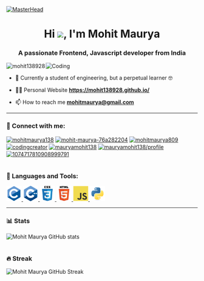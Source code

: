 [![MasterHead](https://media.licdn.com/dms/image/D4D16AQH47EEk4EwXXA/profile-displaybackgroundimage-shrink_350_1400/0/1689450142848?e=1695254400&v=beta&t=6tZfKVdssWub3qwrwUR_vUx1sLCr-L5_xPKSEEX5MD4)](https://Mohit138928.io)
<h1 align="center">Hi <img src="https://em-content.zobj.net/source/animated-noto-color-emoji/356/waving-hand_1f44b.gif" width="30"/>, I'm Mohit Maurya</h1>
<h3 align="center">A passionate Frontend, Javascript developer from India</h3>
<img align="right" alt="Coding" width="400" src="[https://camo.githubusercontent.com/cc57a89a3d6e21d404c8485c1572d64b4545d621386bf65655ac8ac00cfae1e6/68747470733a2f2f6f63746f6465782e6769746875622e636f6d2f696d616765732f46696e74656368746f6361742e706e67](https://octodex.github.com/images/Fintechtocat.png)">

<p align="left"> <img src="https://komarev.com/ghpvc/?username=mohit138928&label=Profile%20views&color=0e75b6&style=flat" alt="mohit138928" /> </p>

- 🔭 Currently a student of engineering, but a perpetual learner 🤓

- 👨‍💻 Personal Website **https://mohit138928.github.io/**

- 📫 How to reach me **mohitmaurya@gmail.com**

---

<h3 align="left">🔗 Connect with me:</h3>
<p align="left">
<a href="https://twitter.com/mohitmaurya138" target="blank"><img align="center" src="https://raw.githubusercontent.com/rahuldkjain/github-profile-readme-generator/master/src/images/icons/Social/twitter.svg" alt="mohitmaurya138" height="30" width="40" /></a>
<a href="https://linkedin.com/in/mohit-maurya-76a282204" target="blank"><img align="center" src="https://raw.githubusercontent.com/rahuldkjain/github-profile-readme-generator/master/src/images/icons/Social/linked-in-alt.svg" alt="mohit-maurya-76a282204" height="30" width="40" /></a>
<a href="https://instagram.com/mohitmaurya809" target="blank"><img align="center" src="https://raw.githubusercontent.com/rahuldkjain/github-profile-readme-generator/master/src/images/icons/Social/instagram.svg" alt="mohitmaurya809" height="30" width="40" /></a>
<a href="https://www.youtube.com/c/codingcreator" target="blank"><img align="center" src="https://raw.githubusercontent.com/rahuldkjain/github-profile-readme-generator/master/src/images/icons/Social/youtube.svg" alt="codingcreator" height="30" width="40" /></a>
<a href="https://www.hackerrank.com/mauryamohit138" target="blank"><img align="center" src="https://raw.githubusercontent.com/rahuldkjain/github-profile-readme-generator/master/src/images/icons/Social/hackerrank.svg" alt="mauryamohit138" height="30" width="40" /></a>
<a href="https://auth.geeksforgeeks.org/user/mauryamohit138/profile" target="blank"><img align="center" src="https://raw.githubusercontent.com/rahuldkjain/github-profile-readme-generator/master/src/images/icons/Social/geeks-for-geeks.svg" alt="mauryamohit138/profile" height="30" width="40" /></a>
<a href="https://discord.gg/1074717810908999791" target="blank"><img align="center" src="https://raw.githubusercontent.com/rahuldkjain/github-profile-readme-generator/master/src/images/icons/Social/discord.svg" alt="1074717810908999791" height="30" width="40" /></a>
</p>

 #

<h3 align="left">🔧 Languages and Tools:</h3>
<p align="left"> <a href="https://www.cprogramming.com/" target="_blank" rel="noreferrer"> <img src="https://raw.githubusercontent.com/devicons/devicon/master/icons/c/c-original.svg" alt="c" width="40" height="40"/> </a> <a href="https://www.w3schools.com/cpp/" target="_blank" rel="noreferrer"> <img src="https://raw.githubusercontent.com/devicons/devicon/master/icons/cplusplus/cplusplus-original.svg" alt="cplusplus" width="40" height="40"/> </a> <a href="https://www.w3schools.com/css/" target="_blank" rel="noreferrer"> <img src="https://raw.githubusercontent.com/devicons/devicon/master/icons/css3/css3-original-wordmark.svg" alt="css3" width="40" height="40"/> </a> <a href="https://www.w3.org/html/" target="_blank" rel="noreferrer"> <img src="https://raw.githubusercontent.com/devicons/devicon/master/icons/html5/html5-original-wordmark.svg" alt="html5" width="40" height="40"/> </a> <a href="https://developer.mozilla.org/en-US/docs/Web/JavaScript" target="_blank" rel="noreferrer"> <img src="https://raw.githubusercontent.com/devicons/devicon/master/icons/javascript/javascript-original.svg" alt="javascript" width="40" height="40"/> </a> <a href="https://www.python.org" target="_blank" rel="noreferrer"> <img src="https://raw.githubusercontent.com/devicons/devicon/master/icons/python/python-original.svg" alt="python" width="40" height="40"/> </a> </p>

---

<h3 align="left">📊 Stats</h3>

![Mohit Maurya GitHub stats](https://github-readme-stats.vercel.app/api?username=mohit138928&show_icons=true&theme=vision-friendly-dark)

#

<h3 align="left">🔥 Streak</h3>

![Mohit Maurya GitHub Streak](https://streak-stats.demolab.com/?user=mohit138928&theme=highcontrast)

